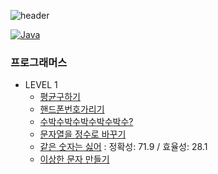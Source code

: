 ![header](https://capsule-render.vercel.app/api?&height=260&color=auto&text=알고리즘문제풀이&animation=fadeIn&fontColor=000000)

[![Java](https://img.shields.io/badge/Java-007396?style=flat-square&logo=Java&logoColor=white)](#)

### 프로그래머스
- LEVEL 1
  - [평균구하기](src/Solution.java)
  - [핸드폰번호가리기](src/PhoneMaskingSolution.java)
  - [수박수박수박수박수박수?](src/RepeatWordSolution.java)
  - [문자열을 정수로 바꾸기](src/TransitionSolution.java)
  - [같은 숫자는 싫어](src/DistinctNumber.java) :  정확성: 71.9 / 효율성: 28.1
  - [이상한 문자 만들기](src/LetterCase.java)